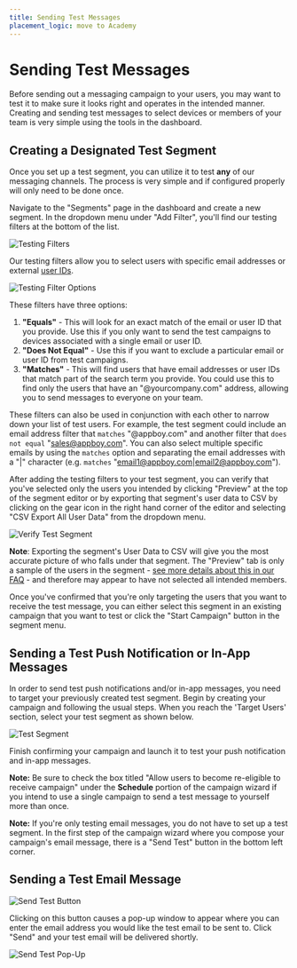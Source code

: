 ```yaml
---
title: Sending Test Messages
placement_logic: move to Academy
---
```

# Sending Test Messages

Before sending out a messaging campaign to your users, you may want to test it to make sure it looks right and operates in the intended manner. Creating and sending test messages to select devices or members of your team is very simple using the tools in the dashboard.

## Creating a Designated Test Segment

Once you set up a test segment, you can utilize it to test __any__ of our messaging channels. The process is very simple and if configured properly will only need to be done once.

Navigate to the "Segments" page in the dashboard and create a new segment. In the dropdown menu under "Add Filter", you'll find our testing filters at the bottom of the list.

![Testing Filters][1]

Our testing filters allow you to select users with specific email addresses or external [user IDs][2].

![Testing Filter Options][3]

These filters have three options:

1. __"Equals"__ - This will look for an exact match of the email or user ID that you provide. Use this if you only want to send the test campaigns to devices associated with a single email or user ID.
2. __"Does Not Equal"__ - Use this if you want to exclude a particular email  or user ID from test campaigns.
3. __"Matches"__ - This will find users that have email addresses or user IDs that match part of the search term you provide. You could use this to find only the users that have an "@yourcompany.com" address, allowing you to send messages to everyone on your team.

These filters can also be used in conjunction with each other to narrow down your list of test users. For example, the test segment could include an email address filter that `matches` "@appboy.com" and another filter that `does not equal` "sales@appboy.com". You can also select multiple specific emails by using the   `matches` option and separating the email addresses with a "\|" character (e.g. `matches` "email1@appboy.com\|email2@appboy.com").

After adding the testing filters to your test segment, you can verify that you've selected only the users you intended by clicking "Preview" at the top of the segment editor or by exporting that segment's user data to CSV by clicking on the gear icon in the right hand corner of the editor and selecting "CSV Export All User Data" from the dropdown menu.

![Verify Test Segment][4]

__Note__: Exporting the segment's User Data to CSV will give you the most accurate picture of who falls under that segment. The "Preview" tab is only a sample of the users in the segment - [see more details about this in our FAQ][7] - and therefore may appear to have not selected all intended members.

Once you've confirmed that you're only targeting the users that you want to receive the test message, you can either select this segment in an existing campaign that you want to test or click the "Start Campaign" button in the segment menu.

## Sending a Test Push Notification or In-App Messages

In order to send test push notifications and/or in-app messages, you need to target your previously created test segment. Begin by creating your campaign and following the usual steps. When you reach the 'Target Users' section, select your test segment as shown below.

![Test Segment][8]

Finish confirming your campaign and launch it to test your push notification and in-app messages.

__Note:__ Be sure to check the box titled "Allow users to become re-eligible to receive campaign" under the __Schedule__ portion of the campaign wizard if you intend to use a single campaign to send a test message to yourself more than once.

__Note:__ If you're only testing email messages, you do not have to set up a test segment. In the first step of the campaign wizard where you compose your campaign's email message, there is a "Send Test" button in the bottom left corner.

## Sending a Test Email Message

![Send Test Button][5]

Clicking on this button causes a pop-up window to appear where you can enter the email address you would like the test email to be sent to. Click "Send" and your test email will be delivered shortly.

![Send Test Pop-Up][6]


[1]: /assets/img/testmessages1.png
[2]: /User_Data_Collection/Setting_User_IDs/iOS
[3]: /assets/img/testmessages2.png
[4]: /assets/img/testmessages3.png
[5]: /assets/img/testmessages4.png
[6]: /assets/img/testmessages5.png
[7]: /FAQs/#one-user-segment
[8]: /assets/img/test_segment.png
